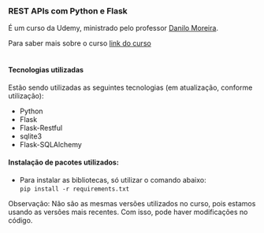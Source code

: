 ### REST APIs com Python e Flask
É um curso da Udemy, ministrado pelo professor [Danilo Moreira](https://www.linkedin.com/in/odanilomoreira/).

Para saber mais sobre o curso [link do curso](https://www.udemy.com/course/rest-apis-com-python-e-flask/)  <br/> <br/>

#### Tecnologias utilizadas
Estão sendo utilizadas as seguintes tecnologias (em atualização, conforme utilização):
- Python
- Flask
- Flask-Restful
- sqlite3
- Flask-SQLAlchemy

#### Instalação de pacotes utilizados:
- Para instalar as bibliotecas, só utilizar o comando abaixo: <br>
<code>pip install -r requirements.txt</code></br>

Observação: Não são as mesmas versões utilizados no curso, pois estamos usando as versões mais recentes. Com isso, pode haver modificações no código.
